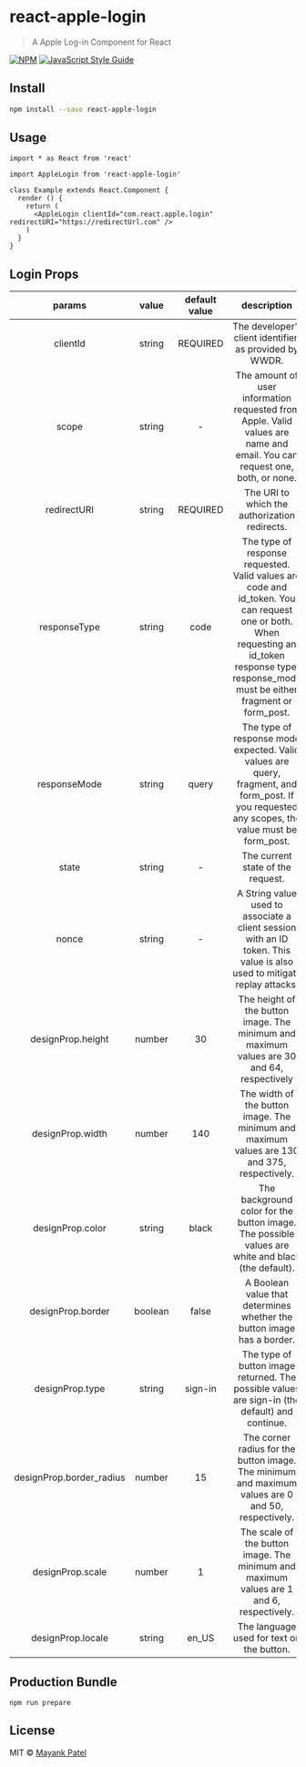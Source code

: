 # react-apple-login

> A Apple Log-in Component for React

[![NPM](https://img.shields.io/npm/v/react-apple-login.svg)](https://www.npmjs.com/package/react-apple-login) [![JavaScript Style Guide](https://img.shields.io/badge/code_style-standard-brightgreen.svg)](https://standardjs.com)


## Install

```bash
npm install --save react-apple-login
```


## Usage

```tsx
import * as React from 'react'

import AppleLogin from 'react-apple-login'

class Example extends React.Component {
  render () {
    return (
      <AppleLogin clientId="com.react.apple.login" redirectURI="https://redirectUrl.com" />
    )
  }
}
```


## Login Props

|    params    |   value  |             default value            |   description    |
|:------------:|:--------:|:------------------------------------:|:----------------:|
|    clientId  |  string  |               REQUIRED               | The developer’s client identifier, as provided by WWDR. |
|    scope     |  string  |                  -                   |     The amount of user information requested from Apple. Valid values are name and email. You can request one, both, or none.             |
| redirectURI |  string  |                   REQUIRED                  | The URI to which the authorization redirects. |
| responseType |  string  |                   code                  | The type of response requested. Valid values are code and id_token. You can request one or both. When requesting an id_token response type, response_mode must be either fragment or form_post. |
| responseMode |  string  |                   query                  | The type of response mode expected. Valid values are query, fragment, and form_post. If you requested any scopes, the value must be form_post. |
|     state    |  string  |             -            |         The current state of the request.         |
|     nonce    |  string  |             -            |         A String value used to associate a client session with an ID token. This value is also used to mitigate replay attacks.         |
|     designProp.height    |  number  |             30            |        The height of the button image. The minimum and maximum values are 30 and 64, respectively         |
|     designProp.width    |  number  |             140            |        The width of the button image. The minimum and maximum values are 130 and 375, respectively.       |
|     designProp.color    |  string  |             black            |        The background color for the button image. The possible values are white and black (the default).         |
|     designProp.border    |  boolean  |             false            |        A Boolean value that determines whether the button image has a border.          |
|     designProp.type    |  string  |             sign-in            |        The type of button image returned. The possible values are sign-in (the default) and continue.        |
|     designProp.border_radius    |  number  |             15            |        The corner radius for the button image. The minimum and maximum values are 0 and 50, respectively.        |
|     designProp.scale    |  number  |             1            |        The scale of the button image. The minimum and maximum values are 1 and 6, respectively.       |
|     designProp.locale    |  string  |             en_US            |        The language used for text on the button.     |


## Production Bundle

```
npm run prepare
```


## License

MIT © [Mayank Patel](https://github.com/patelmayankce)
